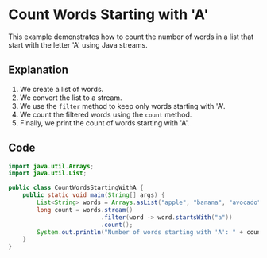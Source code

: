 # Count Words Starting with 'A'

This example demonstrates how to count the number of words in a list that start with the letter 'A' using Java streams.

## Explanation

1. We create a list of words.
2. We convert the list to a stream.
3. We use the `filter` method to keep only words starting with 'A'.
4. We count the filtered words using the `count` method.
5. Finally, we print the count of words starting with 'A'.

## Code

```java
import java.util.Arrays;
import java.util.List;

public class CountWordsStartingWithA {
    public static void main(String[] args) {
        List<String> words = Arrays.asList("apple", "banana", "avocado", "apricot", "blueberry");
        long count = words.stream()
                          .filter(word -> word.startsWith("a"))
                          .count();
        System.out.println("Number of words starting with 'A': " + count);
    }
}
```
